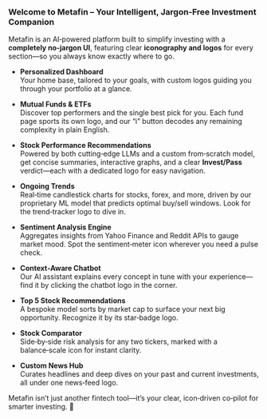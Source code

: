### Welcome to **Metafin** – Your Intelligent, Jargon‑Free Investment Companion

Metafin is an AI‑powered platform built to simplify investing with a **completely no‑jargon UI**, featuring clear **iconography and logos** for every section—so you always know exactly where to go.

- **Personalized Dashboard**  
  Your home base, tailored to your goals, with custom logos guiding you through your portfolio at a glance.

- **Mutual Funds & ETFs**  
  Discover top performers and the single best pick for you. Each fund page sports its own logo, and our “i” button decodes any remaining complexity in plain English.

- **Stock Performance Recommendations**  
  Powered by both cutting‑edge LLMs and a custom from‑scratch model, get concise summaries, interactive graphs, and a clear **Invest/Pass** verdict—each with a dedicated logo for easy navigation.

- **Ongoing Trends**  
  Real‑time candlestick charts for stocks, forex, and more, driven by our proprietary ML model that predicts optimal buy/sell windows. Look for the trend‑tracker logo to dive in.

- **Sentiment Analysis Engine**  
  Aggregates insights from Yahoo Finance and Reddit APIs to gauge market mood. Spot the sentiment‑meter icon wherever you need a pulse check.

- **Context‑Aware Chatbot**  
  Our AI assistant explains every concept in tune with your experience—find it by clicking the chatbot logo in the corner.

- **Top 5 Stock Recommendations**  
  A bespoke model sorts by market cap to surface your next big opportunity. Recognize it by its star‑badge logo.

- **Stock Comparator**  
  Side‑by‑side risk analysis for any two tickers, marked with a balance‑scale icon for instant clarity.

- **Custom News Hub**  
  Curates headlines and deep dives on your past and current investments, all under one news‑feed logo.

Metafin isn’t just another fintech tool—it’s your clear, icon‑driven co‑pilot for smarter investing. 🚀



